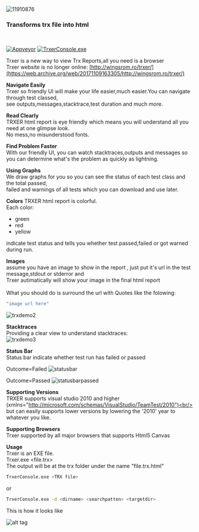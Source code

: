
![11910876](https://cloud.githubusercontent.com/assets/11910876/7189304/c483f1b0-e486-11e4-9a95-44a1243fea5d.png)
<h3>Transforms trx file into html</h3><br/>

[![Appveyor](https://img.shields.io/appveyor/build/yallie/trxer)](https://ci.appveyor.com/project/yallie/trxer)
[![TrxerConsole.exe](https://img.shields.io/badge/TrxerConsole.exe-v1.0.0.4-orange)](https://ci.appveyor.com/api/buildjobs/f4s3ouc0n075jnh3/artifacts/TrxerConsole%2Fbin%2FDebug%2FTrxerConsole.exe)

Trxer is a new way to view Trx Reports,all you need is a browser<br/>
Trxer website is no longer online: [http://wingsrom.ro/trxer/](https://web.archive.org/web/20171109163305/http://wingsrom.ro/trxer/)<br/>

<b>Navigate Easily</b><br/>
Trxer so friendly UI will make your life easier,much easier.You can navigate through test classed,<br/>
see outputs,messages,stacktrace,test duration and much more.

<b>Read Clearly</b><br/>
TRXER html report is eye friendly which means you will understand all you need at one glimpse look.<br/>
No mess,no misunderstood fonts.

<b>Find Problem Faster</b><br/>
With our friendly UI, 
you can watch stacktraces,outputs and messages so you can determine what's the problem as quickly as lightning.<br/>

<b>Using Graphs</b><br/>
We draw graphs for you so you can see the status of each test class and the total passed,<br/>
failed and warnings of all tests which you can download and use later.

<b>Colors</b>
TRXER html report is colorful.<br/>
Each color:<br/>
<ul>
  <li>green</li>
  <li>red</li>
  <li>yellow</li>
</ul>
indicate test status and tells you whether test passed,failed or got warned during run.

<b>Images</b><br/>
assume you have an image to show in the report , just put it's url in the test message,stdout or stderror and<br/>
Trxer autimatically will show your image in the final html report<br/>
<br/>
What you should do is surround the url with Quotes like the folowing:<br/>
```bash
"image url here"
```

![trxdemo2](https://cloud.githubusercontent.com/assets/11910876/7187656/ccb4093a-e47a-11e4-8cb0-7d4ad975d52e.PNG)

<b>Stacktraces</b><br/>
Providing a clear view to understand stacktraces:<br/>
![trxdemo3](https://cloud.githubusercontent.com/assets/11910876/7187675/e637ec96-e47a-11e4-85f9-37c715540706.PNG)

<b>Status Bar</b><br/>
Status bar indicate whether test run has failed or passed

Outcome=Failed
![statusbar](https://cloud.githubusercontent.com/assets/11910876/7199615/cdbba732-e4fe-11e4-8a41-78d54233d004.PNG)

Outcome=Passed
![statusbarpassed](https://cloud.githubusercontent.com/assets/11910876/7199789/1490669c-e500-11e4-9cc6-c16f74ec9d1c.PNG)

<b>Supporting Versions</b><br/>
TRXER supports visual studio 2010 and higher (xmlns="http://microsoft.com/schemas/VisualStudio/TeamTest/2010")<br/>
but can easily supports lower versions by lowering the '2010' year to whatever you like.

<b>Supporting Browsers</b><br/>
Trxer supported by all major browsers that supports Html5 Canvas<br/>

<b>Usage</b><br/>
Trxer is an EXE file.<br/>
Trxer.exe <file.trx><br/>
The output will be at the trx folder under the name "file.trx.html"<br/>

```bash
TrxerConsole.exe <TRX file>
```
or
```bash
TrxerConsole.exe -d <dirname> <searchpatten> <targetdir>
```

This is how it looks like

![alt tag](https://cloud.githubusercontent.com/assets/11910876/7106811/6332ee2a-e157-11e4-94cf-bf3683ca545d.PNG)
